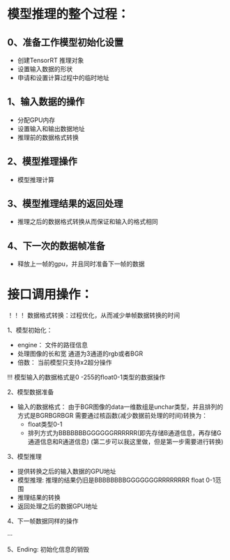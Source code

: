 # 模型推理的整个过程： 

## 0、准备工作模型初始化设置
* 创建TensorRT 推理对象
* 设置输入数据的形状
* 申请和设置计算过程中的临时地址
## 1、输入数据的操作
* 分配GPU内存
* 设置输入和输出数据地址
* 推理前的数据格式转换

## 2、模型推理操作
* 模型推理计算

## 3、模型推理结果的返回处理
* 推理之后的数据格式转换从而保证和输入的格式相同

## 4、下一次的数据帧准备
* 释放上一帧的gpu，并且同时准备下一帧的数据


# 接口调用操作：
！！！ 数据格式转换：过程优化，从而减少单帧数据转换的时间

1、模型初始化：
* engine： 文件的路径信息
* 处理图像的长和宽 通道为3通道的rgb或者BGR
* 倍数： 当前模型只支持x2超分操作


!!! 模型输入的数据格式是0 -255的float0-1类型的数据操作

2、模型数据准备
* 输入的数据格式：
由于BGR图像的data一维数组是unchar类型，并且排列的方式是BGRBGRBGR 
需要通过核函数(减少数据前处理的时间)转换为：
    * float类型0-1 
    * 排列方式为BBBBBBBGGGGGGRRRRRR(即先存储B通道信息，再存储G通道信息和R通道信息) 
    (第二步可以我这里做，但是第一步需要进行转换)


3、模型推理
* 提供转换之后的输入数据的GPU地址
* 模型推理: 推理的结果仍旧是BBBBBBBBGGGGGGGRRRRRRRR float 0-1范围
* 推理结果的转换
* 返回处理之后的数据GPU地址


4、下一帧数据同样的操作


···

5、Ending: 初始化信息的销毁

